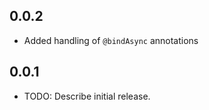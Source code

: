 ## 0.0.2
- Added handling of `@bindAsync` annotations


## 0.0.1

* TODO: Describe initial release.
